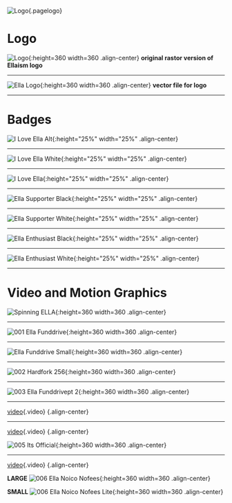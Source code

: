 ![Logo](/uploads/logo.png "Logo"){.pagelogo}
<!-- TITLE: Media -->
<!-- SUBTITLE: Ellaism - A stable network with no premine and no dev fees -->

# Logo
![Logo](/uploads/logo.png "Logo"){:height=360 width=360 .align-center}
**original rastor version of Ellaism logo**

---

![Ella Logo](/uploads/ella-logo.svg "Ella Logo"){:height=360 width=360 .align-center}
**vector file for logo**

---

# Badges
![I Love Ella Alt](/uploads/badges/i-love-ella-alt.png "I Love Ella Alt"){:height="25%" width="25%" .align-center}
  	
---

![I Love Ella White](/uploads/badges/i-love-ella-white.png "I Love Ella White"){:height="25%" width="25%" .align-center}  

---

![I Love Ella](/uploads/badges/i-love-ella.png "I Love Ella"){:height="25%" width="25%" .align-center}  

---

![Ella Supporter Black](/uploads/badges/ella-supporter-black.png "Ella Supporter Black"){:height="25%" width="25%" .align-center}  

---

![Ella Supporter White](/uploads/badges/ella-supporter-white.png "Ella Supporter White"){:height="25%" width="25%" .align-center}  

---

![Ella Enthusiast Black](/uploads/badges/ella-enthusiast-black.png "Ella Enthusiast Black"){:height="25%" width="25%" .align-center}  

---

![Ella Enthusiast White](/uploads/badges/ella-enthusiast-white.png "Ella Enthusiast White"){:height="25%" width="25%" .align-center}  

---
# Video and Motion Graphics
![Spinning ELLA](/uploads/gifs/spinningella.gif "Spinning ELLA"){:height=360 width=360 .align-center}

---
![001 Ella Funddrive](/uploads/gifs/001-ella-funddrive.gif "001 Ella Funddrive"){:height=360 width=360 .align-center}

---
![Ella Funddrive Small](/uploads/gifs/001-ella-funddrive-400.gif "Ella Funddrive"){:height=360 width=360 .align-center}

---
![002 Hardfork 256](/uploads/gifs/002-hardfork-256.gif "002 Hardfork"){:height=360 width=360 .align-center}

---
![003 Ella Funddrivept 2](/uploads/gifs/003-ella-funddrivept-2.gif "003 Ella Funddrivept 2"){:height=360 width=360 .align-center}

---
[video](/uploads/video/004-ella-launch.mp4){.video} {.align-center}

---
[video](/uploads/video/005-its-official.mp4 "005 Its Official"){.video} {.align-center}

![005 Its Official](/uploads/gifs/005-its-official.gif "005 Its Official"){:height=360 width=360 .align-center}

---
[video](/uploads/video/006-ella-noico-nofees.mp4 "006 Ella Noico Nofees"){.video} {.align-center}

**LARGE**
![006 Ella Noico Nofees](/uploads/gifs/006-ella-noico-nofees.gif "006 Ella Noico Nofees Lite"){:height=360 width=360 .align-center}

**SMALL**
![006 Ella Noico Nofees Lite](/uploads/gifs/006-ella-noico-nofees-lite.gif "006 Ella Noico Nofees Lite"){:height=360 width=360 .align-center}



